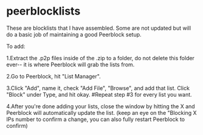 # peerblocklists

These are blocklists that I have assembled. Some are not updated but will do a basic job of maintaining a good Peerblock setup. 

To add:

1.Extract the .p2p files inside of the .zip to a folder, do not delete this folder ever-- it is where Peerblock will grab the lists from.

2.Go to Peerblock, hit "List Manager".

3.Click "Add", name it, check "Add File", "Browse", and add that list. Click "Block" under Type, and hit okay. 
#Repeat step #3 for every list you want. 

4.After you're done adding your lists, close the window by hitting the X and Peerblock will automatically update the list. (keep an eye on the "Blocking X IPs number to confirm a change, you can also fully restart Peerblock to confirm)
